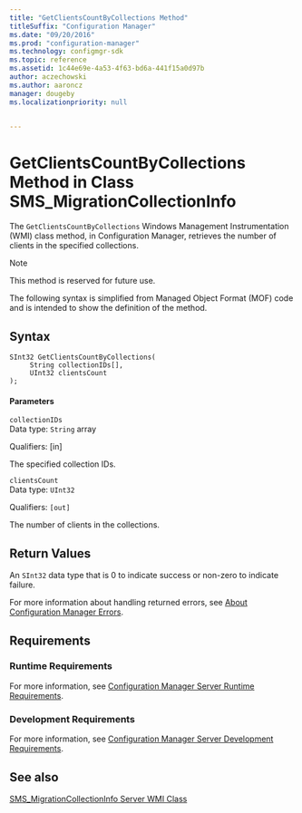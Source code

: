 ```yaml
---
title: "GetClientsCountByCollections Method"
titleSuffix: "Configuration Manager"
ms.date: "09/20/2016"
ms.prod: "configuration-manager"
ms.technology: configmgr-sdk
ms.topic: reference
ms.assetid: 1c44e69e-4a53-4f63-bd6a-441f15a0d97b
author: aczechowski
ms.author: aaroncz
manager: dougeby
ms.localizationpriority: null


---
```

# GetClientsCountByCollections Method in Class SMS_MigrationCollectionInfo
The `GetClientsCountByCollections` Windows Management Instrumentation (WMI) class method, in Configuration Manager, retrieves the number of clients in the specified collections.  

> [!NOTE]
>  This method is reserved for future use.  

 The following syntax is simplified from Managed Object Format (MOF) code and is intended to show the definition of the method.  

## Syntax  

```  
SInt32 GetClientsCountByCollections(  
     String collectionIDs[],  
     UInt32 clientsCount  
);  
```  

#### Parameters  
 `collectionIDs`  
 Data type: `String` array  

 Qualifiers: [in]  

 The specified collection IDs.  

 `clientsCount`  
 Data type: `UInt32`  

 Qualifiers: `[out]`  

 The number of clients in the collections.  

## Return Values  
 An  `SInt32` data type that is 0 to indicate success or non-zero to indicate failure.  

 For more information about handling returned errors, see [About Configuration Manager Errors](../../../../develop/core/understand/about-configuration-manager-errors.md).  

## Requirements  

### Runtime Requirements  
 For more information, see [Configuration Manager Server Runtime Requirements](../../../../develop/core/reqs/server-runtime-requirements.md).  

### Development Requirements  
 For more information, see [Configuration Manager Server Development Requirements](../../../../develop/core/reqs/server-development-requirements.md).  

## See also

[SMS_MigrationCollectionInfo Server WMI Class](../../../../develop/reference/core/migration/sms_migrationcollectioninfo-server-wmi-class.md)
